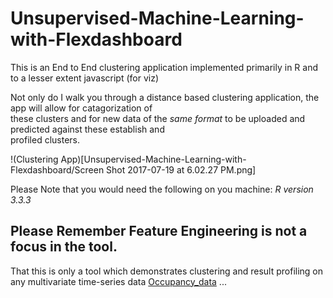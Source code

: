 # Unsupervised-Machine-Learning-with-Flexdashboard
This is an End to End clustering application implemented primarily in R and to a lesser extent javascript (for viz)

Not only do I walk you through a distance based clustering application, the app will allow for catagorization of  
these clusters and for new data of the *same format* to be uploaded and predicted against these establish and  
profiled clusters.


!(Clustering App)[Unsupervised-Machine-Learning-with-Flexdashboard/Screen Shot 2017-07-19 at 6.02.27 PM.png]

Please Note that you would need the following on you machine:
*R version 3.3.3*


## Please Remember Feature Engineering is not a focus in the tool.

That this is only a tool which demonstrates clustering and result profiling on any multivariate time-series data
[Occupancy_data](http://archive.ics.uci.edu/ml/datasets/Occupancy+Detection+#)
... 
